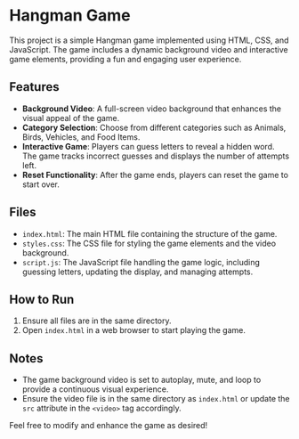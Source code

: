 # Hangman Game

This project is a simple Hangman game implemented using HTML, CSS, and JavaScript. The game includes a dynamic background video and interactive game elements, providing a fun and engaging user experience.

## Features

- **Background Video**: A full-screen video background that enhances the visual appeal of the game.
- **Category Selection**: Choose from different categories such as Animals, Birds, Vehicles, and Food Items.
- **Interactive Game**: Players can guess letters to reveal a hidden word. The game tracks incorrect guesses and displays the number of attempts left.
- **Reset Functionality**: After the game ends, players can reset the game to start over.

## Files

- `index.html`: The main HTML file containing the structure of the game.
- `styles.css`: The CSS file for styling the game elements and the video background.
- `script.js`: The JavaScript file handling the game logic, including guessing letters, updating the display, and managing attempts.

## How to Run

1. Ensure all files are in the same directory.
2. Open `index.html` in a web browser to start playing the game.

## Notes

- The game background video is set to autoplay, mute, and loop to provide a continuous visual experience.
- Ensure the video file is in the same directory as `index.html` or update the `src` attribute in the `<video>` tag accordingly.

Feel free to modify and enhance the game as desired!
